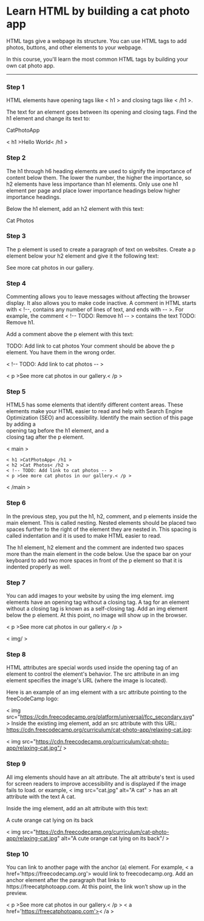 <h1>Learn HTML by building a cat photo app </h1>

HTML tags give a webpage its structure. You can use HTML tags to add photos, buttons, and other elements to your webpage.

In this course, you'll learn the most common HTML tags by building your own cat photo app.

________________________________________________________________________________________

<h3>Step 1 </h3>

<html>
  <body>
<p> </p>HTML elements have opening tags like < h1 > and closing tags like < /h1 >.</p>
The text for an element goes between its opening and closing tags.
Find the h1 element and change its text to:

CatPhotoApp

 < h1 >Hello World< /h1 >

  </body>
</html>

<html>
  <body>
<h3>Step 2</h3>
The h1 through h6 heading elements are used to signify the importance of content below them. 
The lower the number, the higher the importance, so h2 elements have less importance than h1 elements. 
Only use one h1 element per page and place lower importance headings below higher importance headings.

Below the h1 element, add an h2 element with this text:

Cat Photos

</html>
  </body>

<h3>Step 3</h3> 
The p element is used to create a paragraph of text on websites. 
Create a p element below your h2 element and give it the following text:

See more cat photos in our gallery.

<h3>Step 4</h3>
Commenting allows you to leave messages without affecting the browser display. 
It also allows you to make code inactive. A comment in HTML starts with 
< !--, contains any number of lines of text, and ends with -- >. For example, 
the comment < !-- TODO: Remove h1 -- > contains the text TODO: Remove h1.

Add a comment above the p element with this text:

TODO: Add link to cat photos
Your comment should be above the p element. You have them in the wrong order.

< !-- TODO: Add link to cat photos -- >

< p >See more cat photos in our gallery.< /p >

<h3>Step 5</h3>
HTML5 has some elements that identify different content areas. 
These elements make your HTML easier to read and help with Search Engine Optimization
(SEO) and accessibility.
Identify the main section of this page by adding a <main> opening tag before the h1
element, and a </main> closing tag after the p element.

< main >  

    < h1 >CatPhotoApp< /h1 >
    < h2 >Cat Photos< /h2 >
    < !-- TODO: Add link to cat photos -- >
    < p >See more cat photos in our gallery.< /p >
    
< /main >

<h3>Step 6</h3>
In the previous step, you put the h1, h2, comment, and p elements inside the main element. 
This is called nesting. Nested elements should be placed two spaces further to the right of
the element they are nested in. This spacing is called indentation and it is used to make HTML 
easier to read.

The h1 element, h2 element and the comment are indented two spaces more than the main element
in the code below. Use the space bar on your keyboard to add two more spaces in front of the 
p element so that it is indented properly as well.

<h3>Step 7</h3>
<p>You can add images to your website by using the img element. img elements have an opening tag without
a closing tag. A tag for an element without a closing tag is known as a self-closing tag.
Add an img element below the p element. At this point, no image will show up in the browser. </p>


<p>< p >See more cat photos in our gallery.< /p > </p>

< img/ >

<h3>Step 8</h3>
HTML attributes are special words used inside the opening tag of an element to control 
the element's behavior. The src attribute in an img element specifies the image's URL 
(where the image is located).

Here is an example of an img element with a src attribute pointing to the freeCodeCamp logo:

< img src="https://cdn.freecodecamp.org/platform/universal/fcc_secondary.svg" >
Inside the existing img element, add an src attribute with this URL: https://cdn.freecodecamp.org/curriculum/cat-photo-app/relaxing-cat.jpg: 

< img src="https://cdn.freecodecamp.org/curriculum/cat-photo-app/relaxing-cat.jpg"/ >

<h3>Step 9</h3>
All img elements should have an alt attribute. The alt attribute's text is used for screen
readers to improve accessibility and is displayed if the image fails to load. 
or example, < img src="cat.jpg" alt="A cat" > has an alt attribute with the text A cat.

Inside the img element, add an alt attribute with this text:

A cute orange cat lying on its back

< img src="https://cdn.freecodecamp.org/curriculum/cat-photo-app/relaxing-cat.jpg" alt="A cute 
  orange cat lying on its back"/ >

<h3>Step 10</h3>
You can link to another page with the anchor (a) element. For example, < a href='https://freecodecamp.org'></a > 
would link to freecodecamp.org.
Add an anchor element after the paragraph that links to https://freecatphotoapp.com. 
At this point, the link won’t show up in the preview.

< p >See more cat photos in our gallery.< /p > 
< a href='https://freecatphotoapp.com'>< /a >




  
